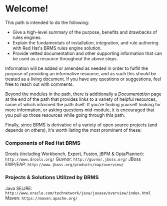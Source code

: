 # Welcome!

This path is intended to do the following:

* Give a high-level summary of the purpose, benefits and drawbacks of rules engines.
* Explain the fundamentals of installation, integration, and rule authoring with Red Hat's BRMS rules engine solution.
* Provide vetted documentation and other supporting information that can be used as a resource throughout the above steps.

Information will be added or amended as needed in order to fulfill the purpose of providing an informative resource, and as such this should be treated as a living document. If you have any questions or suggestions, feel free to reach out with comments.

Beyond the modules in the path, there is additionally a _Documentation_ page at the end of the path that provides links to a variety of helpful resources, some of which informed the path itself. If you're finding yourself looking for more information, or asking questions mid-module, it is encouraged that you pull up those resources while going through this path.

Finally, since BRMS is derivative of a variety of open source projects (and depends on others), it's worth listing the most prominent of these:

### Components of Red Hat BRMS

Drools (including Workbench, Expert, Fusion, jBPM & OptaPlanner): `http://www.drools.org/`
Guvnor: `http://guvnor.jboss.org/`
JBoss EWP/EAP: `http://www.jboss.org/products/eap/overview/`

### Projects & Solutions Utilized by BRMS

Java SE/JRE: `http://www.oracle.com/technetwork/java/javase/overview/index.html`
Maven: `https://maven.apache.org/`


